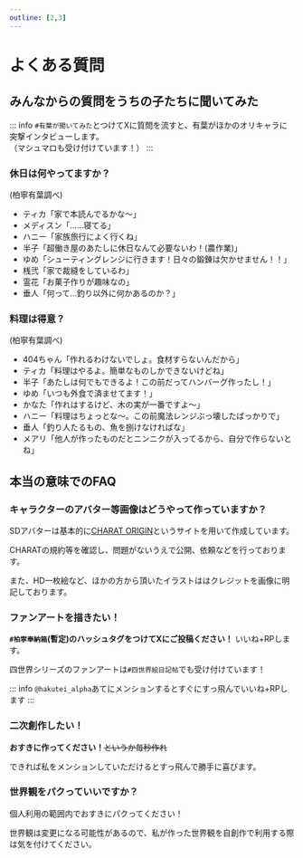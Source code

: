 ```yaml
---
outline: [2,3]
---
```


# よくある質問

## みんなからの質問をうちの子たちに聞いてみた

::: info
`#有葉が聞いてみた`とつけてXに質問を流すと、有葉がほかのオリキャラに突撃インタビューします。  
（マシュマロも受け付けています！）
:::

### 休日は何やってますか？

(柏寧有葉調べ)

- ティカ「家で本読んでるかな～」
- メディスン「……寝てる」
- ハニー「家族旅行によく行くね」
- 半子「超働き屋のあたしに休日なんて必要ないわ！(農作業)」
- ゆめ「シューティングレンジに行きます！日々の鍛錬は欠かせません！！」
- 桟弐「家で裁縫をしているわ」
- 霊花「お菓子作りが趣味なの」
- 垂人「何って…釣り以外に何かあるのか？」

### 料理は得意？

(柏寧有葉調べ)

- 404ちゃん「作れるわけないでしょ。食材すらないんだから」
- ティカ「料理はやるよ。簡単なものしかできないけどね」
- 半子「あたしは何でもできるよ！この前だってハンバーグ作ったし！」
- ゆめ「いつも外食で済ませてます！」
- かなた「作れはするけど、木の実が一番ですよ～」
- ハニー「料理はちょっとな～。この前魔法レンジぶっ壊したばっかりで」
- 垂人「釣り人たるもの、魚を捌けなければな」
- メアリ「他人が作ったものだとニンニクが入ってるから、自分で作らないとね」

## 本当の意味でのFAQ

### キャラクターのアバター等画像はどうやって作っていますか？

SDアバターは基本的に[CHARAT ORIGIN](https://charat.me/origin/)というサイトを用いて作成しています。

CHARATの規約等を確認し、問題がないうえで公開、依頼などを行っております。

また、HD一枚絵など、ほかの方から頂いたイラストははクレジットを画像に明記しております。

### ファンアートを描きたい！

**`#柏寧奉納箱`(暫定)のハッシュタグをつけてXにご投稿ください！**
いいね+RPします。

四世界シリーズのファンアートは`#四世界絵日記帖`でも受け付けています！

::: info
`@hakutei_alpha`あてにメンションするとすぐにすっ飛んでいいね+RPします
:::

### 二次創作したい！

**おすきに作ってください！**~~というか毎秒作れ~~

できれば私をメンションしていただけるとすっ飛んで勝手に喜びます。

### 世界観をパクっていいですか？

個人利用の範囲内でおすきにパクってください！

世界観は変更になる可能性があるので、私が作った世界観を自創作で利用する際は気を付けてください。

